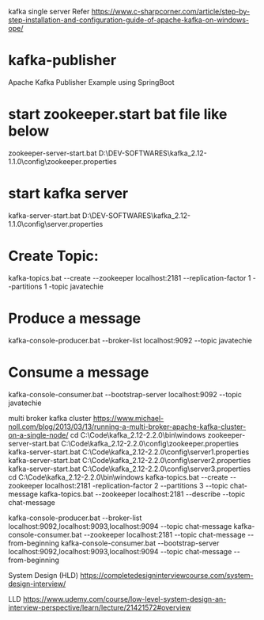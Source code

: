 kafka single server
Refer
https://www.c-sharpcorner.com/article/step-by-step-installation-and-configuration-guide-of-apache-kafka-on-windows-ope/
# kafka-publisher
Apache Kafka Publisher Example using SpringBoot

# start zookeeper.start bat file like below
zookeeper-server-start.bat D:\DEV-SOFTWARES\kafka_2.12-1.1.0\config\zookeeper.properties

# start kafka server
kafka-server-start.bat D:\DEV-SOFTWARES\kafka_2.12-1.1.0\config\server.properties

# Create Topic:
kafka-topics.bat --create --zookeeper localhost:2181 --replication-factor 1 --partitions 1 -topic javatechie

# Produce a message
kafka-console-producer.bat --broker-list localhost:9092 --topic javatechie

# Consume a message
kafka-console-consumer.bat --bootstrap-server localhost:9092 --topic javatechie


multi broker kafka cluster
https://www.michael-noll.com/blog/2013/03/13/running-a-multi-broker-apache-kafka-cluster-on-a-single-node/
cd C:\Code\kafka_2.12-2.2.0\bin\windows
zookeeper-server-start.bat C:\Code\kafka_2.12-2.2.0\config\zookeeper.properties
kafka-server-start.bat C:\Code\kafka_2.12-2.2.0\config\server1.properties
kafka-server-start.bat C:\Code\kafka_2.12-2.2.0\config\server2.properties
kafka-server-start.bat C:\Code\kafka_2.12-2.2.0\config\server3.properties
cd C:\Code\kafka_2.12-2.2.0\bin\windows
kafka-topics.bat --create --zookeeper localhost:2181 -replication-factor 2 --partitions 3 --topic chat-message
kafka-topics.bat --zookeeper localhost:2181 --describe --topic chat-message

kafka-console-producer.bat --broker-list localhost:9092,localhost:9093,localhost:9094 --topic chat-message
kafka-console-consumer.bat --zookeeper localhost:2181 --topic chat-message --from-beginning
kafka-console-consumer.bat --bootstrap-server localhost:9092,localhost:9093,localhost:9094 --topic chat-message --from-beginning

System Design (HLD)
https://completedesigninterviewcourse.com/system-design-interview/

LLD
https://www.udemy.com/course/low-level-system-design-an-interview-perspective/learn/lecture/21421572#overview

